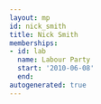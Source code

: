 ```yaml
---
layout: mp
id: nick_smith
title: Nick Smith
memberships:
- id: lab
  name: Labour Party
  start: '2010-06-08'
  end: 
autogenerated: true
---
```

